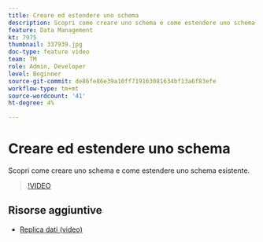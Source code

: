 ```yaml
---
title: Creare ed estendere uno schema
description: Scopri come creare uno schema e come estendere uno schema esistente.
feature: Data Management
kt: 7975
thumbnail: 337939.jpg
doc-type: feature video
team: TM
role: Admin, Developer
level: Beginner
source-git-commit: de86fe86e39a10ff719163081634bf13a6f83efe
workflow-type: tm+mt
source-wordcount: '41'
ht-degree: 4%

---
```


# Creare ed estendere uno schema

Scopri come creare uno schema e come estendere uno schema esistente.

>[!VIDEO](https://video.tv.adobe.com/v/337939?quality=12)

## Risorse aggiuntive

* [Replica dati (video)](/help/data-management/data-replication.md)
